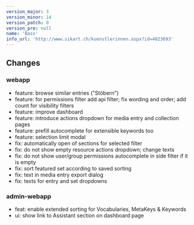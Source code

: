 ```yaml
---
version_major: 3
version_minor: 14
version_patch: 0
version_pre: null
name: 'Bass'
info_url: 'http://www.sikart.ch/kuenstlerinnen.aspx?id=4023693'
---
```


## Changes

### webapp
- feature: browse similar entries ("Stöbern")
- feature: for permissions filter add api filter; fix wording and order; add count for visibility filters
- feature: improve dashboard
- feature: introduce actions dropdown for media entry and collection pages
- feature: prefill autocomplete for extensible keywords too
- feature: selection limit modal
- fix: automatically open of sections for selected filter
- fix: do not show empty resource actions dropdown; change texts
- fix: do not show user/group permissions autocomplete in side filter if it is empty
- fix: sort featured set according to saved sorting
- fix: text in media entry export dialog
- fix: texts for entry and set dropdowns

### admin-webapp
- feat: enable extended sorting for Vocabularies, MetaKeys & Keywords
- ui: show link to Assistant section on dashboard page

